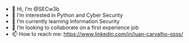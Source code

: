 - 👋 Hi, I’m @SECw3b
- 👀 I’m interested in Python and Cyber Security
- 🌱 I’m currently learning Information Security
- 💞️ I’m looking to collaborate on a first experience job 
- 📫 How to reach me: https://www.linkedin.com/in/luan-carvalho-osss/

<!---
SECw3b/SECw3b is a ✨ special ✨ repository because its `README.md` (this file) appears on your GitHub profile.
You can click the Preview link to take a look at your changes.
--->
